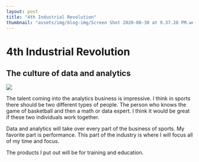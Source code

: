 ```yaml
---
layout: post
title: "4th Industrial Revolution"
thumbnail: "assets/img/blog-img/Screen Shot 2020-08-30 at 9.37.28 PM.webp"
---
```


# 4th Industrial Revolution

## The culture of data and analytics

![]({{site.url}}{{site.baseurl}}/assets/img/blog-img/4th-industrial-revolution-graphics.png?=raw)

The talent coming into the analytics business is impressive.  I think in sports there should be two different types of people. The person who knows the game of basketball and then a math or data expert. 
I think it would be great if these two individuals work together.  

Data and analytics will take over every part of the business of sports.  My favorite part is performance.  This part of the industry is where I will focus all of my time and focus.  

The products I put out will be for training and education. 



